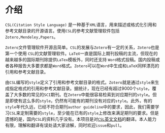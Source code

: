 # 介绍

`CSL(Citation Style Language)` 是一种基于`XML`语言，用来描述或格式化引用和参考文献目录的开源语言。使用`CSL`的参考文献管理软件包括`Zotero,Mendeley,Papers`。

`Zotero`文件管理软件开源且简单。`CSL`的发展与`Zotero`有一定的关系，`Zotero`也是第一个使用 `CSL`的文献管理软件。`LaTeX`一直是国际上期刊投稿的主流，但现在的越来越多的国际期刊除提供`LaTex`模板外，同时还支持 `Word`格式投稿。国内投稿或者各种报告大多要求都是`Word`格式。`Zotero`可以在`Word`中生成和`LaTeX`同样漂亮的引用和参考文献目录。

由`CSL`编写的`style`定义了引用和参考文献目录的格式。`Zotero`就是通过`style`来生成指定格式的引用和参考文献目录。据统计，现在已经有超过9000个`style`，覆盖了大多数的常见的`SCI`期刊。在`Zotero`中能很容易检索到对应期刊的`style`。但是即使有这么多的`style`，仍然有可能有的期刊没有对应的`style`。此外，有的`style`年代久远，已经不符合期刊`author guideline`中的要求，因此，我们需要学习`CSL`来定制需要的`style`，至少能在已有的`style`上修改来满足期刊的要求。但是遗憾的是，国内`CSL`的资料几乎没有。本项目是对[`CSL`英文文档](https://docs.citationstyles.org/en/stable/primer.html)的翻译。本人能力有限，理解和翻译有误处请大家谅解，同时欢迎`issue`和`pull`。



